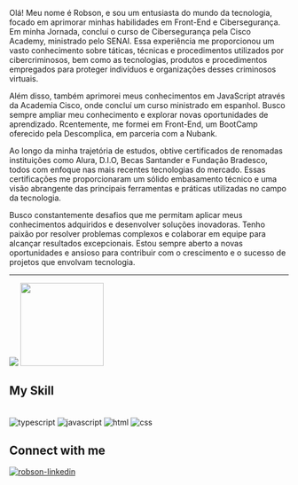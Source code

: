 Olá! Meu nome é Robson, e sou um entusiasta do mundo da tecnologia, focado em aprimorar minhas habilidades em Front-End e Cibersegurança. Em minha Jornada, concluí o curso de Cibersegurança pela Cisco Academy, ministrado pelo SENAI. Essa experiência me proporcionou um vasto conhecimento sobre táticas, técnicas e procedimentos utilizados por cibercriminosos, bem como as tecnologias, produtos e procedimentos empregados para proteger indivíduos e organizações desses criminosos virtuais.

Além disso, também aprimorei meus conhecimentos em JavaScript através da Academia Cisco, onde concluí um curso ministrado em espanhol. Busco sempre ampliar meu conhecimento e explorar novas oportunidades de aprendizado. Rcentemente, me formei em Front-End, um BootCamp oferecido pela Descomplica, em parceria com a Nubank.

Ao longo da minha trajetória de estudos, obtive certificados de renomadas instituições como Alura, D.I.O, Becas Santander e Fundação Bradesco, todos com enfoque nas mais recentes tecnologias do mercado. Essas certificações me proporcionaram um sólido embasamento técnico e uma visão abrangente das principais ferramentas e práticas utilizadas no campo da tecnologia.

Busco constantemente desafios que me permitam aplicar meus conhecimentos adquiridos e desenvolver soluções inovadoras. Tenho paixão por resolver problemas complexos e colaborar em equipe para alcançar resultados excepcionais. Estou sempre aberto a novas oportunidades e ansioso para contribuir com o crescimento e o sucesso de projetos que envolvam tecnologia.


<hr>

<div>
<img src="https://github-readme-stats.vercel.app/api?username=androb86&show_icons=true&hide=prs,issues,contribs" /> 
<img height="150cm" src="https://github-readme-stats.vercel.app/api/top-langs/?username=anuraghazra&langs_count=6&layout=compact"/>
</div>

## My Skill
<div style="display: inline_block"><br>
<img align="center" alt ="typescript" src="https://img.shields.io/badge/TypeScript-007ACC?style=for-the-badge&logo=typescript&logoColor=white" />
<img align="center" alt ="javascript" src="https://img.shields.io/badge/JavaScript-F7DF1E?style=for-the-badge&logo=javascript&logoColor=black" />
<img align="center" alt ="html" src="https://img.shields.io/badge/HTML5-E34F26?style=for-the-badge&logo=html5&logoColor=white" />
<img align="center" alt ="css" src="https://img.shields.io/badge/CSS-239120?&style=for-the-badge&logo=css3&logoColor=white" />
</div>


## Connect with me
<div style="display: inline_block"> 
<a href="https://linkedin.com/in/robson-araujo-dev/" target="_blank"><img alt="robson-linkedin" align="center" src="https://img.shields.io/badge/LinkedIn-0077B5?style=for-the-badge&logo=linkedin&logoColor=white" /></a>

</div>
